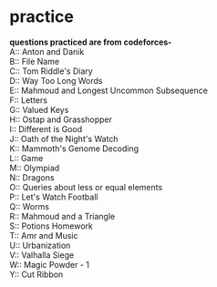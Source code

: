 # practice
<strong>questions practiced are from codeforces-</strong><br>
A::
Anton and Danik<br>
B::	
File Name<br>
C::	
Tom Riddle's Diary<br>
D::	
Way Too Long Words<br>
E::	
Mahmoud and Longest Uncommon Subsequence<br>
F::	
Letters<br>
G::	
Valued Keys<br>
H::	
Ostap and Grasshopper<br>
I::	
Different is Good<br>
J::	
Oath of the Night's Watch<br>
K::	
Mammoth's Genome Decoding<br>
L::	
Game<br>
M::	
Olympiad<br>
N::	
Dragons<br>
O::	
Queries about less or equal elements<br>
P::	
Let's Watch Football<br>
Q::	
Worms<br>
R::	
Mahmoud and a Triangle<br>
S::	
Potions Homework<br>
T::	
Amr and Music<br>
U::	
Urbanization<br>
V::	
Valhalla Siege<br>
W::	
Magic Powder - 1<br>
Y::	
Cut Ribbon<br>
